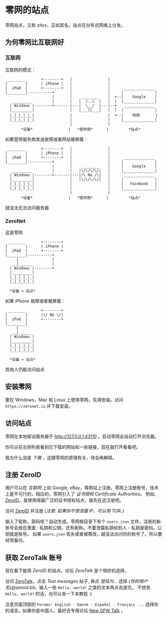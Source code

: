 # 零网的站点

零网站点，又称 _zites_，正如其名，站点在分布式网络上分发。

## 为何零网比互联网好

### 互联网

互联网的模式：

     ________       +--------+   |                |
    |        |      | iPhone |   |                |
    |  iPad  |      +--------+   |                |      ______________
    |________|-----------+       |                |     |              |
                         |       |    ________    |  +--|    Google    |
       _________         |       |   |  /..\  |   |  |  |______________|
      | Windows |--------+-------|---|  \__/  |---|--+   ______________
      |_________|                |   |___||___|   |  |  |              |
      |_|_|_|_|_|                |                |  +--|    网络       |
      |_|_|_|_|_|                |                |     |______________|
                                 |                |
           *设备*                |   *提供商*      |         *站点*

如果宽带服务商发送故障或者网站被屏蔽：

     ________       +--------+   |                |
    |        |      | iPhone |   |                |
    |  iPad  |      +--------+   |                |      ______________
    |________|-----------+       |                |     |              |
                         |       |    ________    |     |    Google    |
       _________         |       |   |\/\/\/\/|   |     |______________|
      | Windows |--------+-------|---|/\ No /\|   |      ______________
      |_________|                |   |\/\/\/\/|   |     |              |
      |_|_|_|_|_|                |                |     |   Facebook   |
      |_|_|_|_|_|                |                |     |______________|
                                 |                |
           *设备*                |   *提供商*      |         *站点*

就没法无法访问服务器

### ZeroNet

这是零网

     ________       +--------+
    |        |      | iPhone |
    |  iPad  |      +--------+
    |________|-----------+
         |               |
       __|______         |
      | Windows |--------+
      |_________|
      |_|_|_|_|_|
      |_|_|_|_|_|

      *设备 = 站点*

如果 _iPhone_ 故障或者被屏蔽：

     ________       +--------+
    |        |      |\/ No \/|
    |  iPad  |      +--------+
    |________|
         |
       __|______
      | Windows |
      |_________|
      |_|_|_|_|_|
      |_|_|_|_|_|

      *设备 = 站点*

其他人仍能访问站点

## 安装零网

要在 Windows，Mac 和 Linux 上使用零网，先得安装。访问 `https://zeronet.io` 并下载安装。

## 访问站点

零网在本地架设服务器于 _http://127.0.0.1:43110_ 。启动零网会自动打开浏览器。

你可以在左侧列表看到已下载的网站和一些链接，现在就打开看看吧。

我为什么说是 _下载_ ，这跟零网的原理有关，待会再解释。

## 注册 ZeroID

用户可以在 _互联网_ 上如 Google, eBay，等网站上注册。零网上注册账号，技术上是不可行的，相应的，零网引入了 _证书授权 Certificate Authorities_。 例如, [ZeroID](http://127.0.0.1:43110/1iD5ZQJMNXu43w1qLB8sfdHVKppVMduGz/)，是使用得最广泛的证书授权站点，就先在这注册吧。

访问 [ZeroID](http://127.0.0.1:43110/1iD5ZQJMNXu43w1qLB8sfdHVKppVMduGz/) 并注册 (_注意: 如果你不想泄露 IP，可以用 TOR。_)

输入了昵称，密码呢？自动生成。零网根目录下有个 `users.json` 文件，注册的新账号会放在里面 : 私钥和公钥，还有昵称。不要泄露私钥给别人 - 私钥是密码。公钥就是账号。 如果 `users.json` 丢失或者被篡改，就没法访问你的账号了。所以要经常备份。

## 获取 ZeroTalk 账号

现在看下能用 _ZeroID_ 的站点，论坛 _ZeroTalk_ 是个很好的选择，

访问 [ZeroTalk](http://127.0.0.1:43110/1TaLkFrMwvbNsooF4ioKAY9EuxTBTjipT/)，点击 _Test messages_ 帖子, 再点 _登陆为..._ 选择 _{你的用户名}@zeroid.bit_。输入一些 `Hello, world!` 之类的文本再点击提交。 不想发 `Hello, world!` 的话，也可以发一下本教程 :)

注意页面顶部的 `Forums: English · Dansk · Español · Français ...` 选择你的语言。如果你是中国人，最好去专用论坛 [New GFW Talk](http://127.0.0.1:43110/19BPUZYAdCMxExKHoVSG3cG95wfUfFTEC9/) 。
